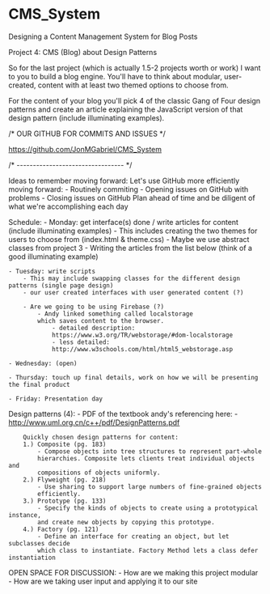 # CMS_System
Designing a Content Management System for Blog Posts

Project 4: CMS (Blog) about Design Patterns

So for the last project (which is actually 1.5-2 projects worth or work) 
I want to you to build a blog engine. 
You'll have to think about modular, user-created, content with at 
least two themed options to choose from.

For the content of your blog you'll pick 4 of the classic Gang of Four 
design patterns and create an article 
explaining the JavaScript version of that design pattern 
(include illuminating examples).



/* OUR GITHUB FOR COMMITS AND ISSUES */

https://github.com/JonMGabriel/CMS_System

/* --------------------------------- */



Ideas to remember moving forward:
Let's use GitHub more efficiently moving forward:
    - Routinely commiting
    - Opening issues on GitHub with problems
    - Closing issues on GitHub
Plan ahead of time and be diligent of what we're accomplishing each day
    

    
Schedule:
    - Monday: get interface(s) done / write articles for content (include illuminating examples)
        - This includes creating the two themes for users to choose from (index.html & theme.css)
            - Maybe we use abstract classes from project 3
        - Writing the articles from the list below (think of a good illuminating example)
        
    - Tuesday: write scripts
        - This may include swapping classes for the different design patterns (single page design)
        - our user created interfaces with user generated content (?)
        
        - Are we going to be using Firebase (?)
            - Andy linked something called localstorage
            which saves content to the browser.
                - detailed description: 
                https://www.w3.org/TR/webstorage/#dom-localstorage
                - less detailed:
                http://www.w3schools.com/html/html5_webstorage.asp
    
    - Wednesday: (open)
    
    - Thursday: touch up final details, work on how we will be presenting the final product
    
    - Friday: Presentation day
    
    
    
Design patterns (4):
    - PDF of the textbook andy's referencing here:
        - http://www.uml.org.cn/c++/pdf/DesignPatterns.pdf <!-- -->
        
        Quickly chosen design patterns for content:
        1.) Composite (pg. 183)
            - Compose objects into tree structures to represent part-whole
            hierarchies. Composite lets clients treat individual objects and
            compositions of objects uniformly. 
        2.) Flyweight (pg. 218)
            - Use sharing to support large numbers of fine-grained objects
            efficiently. 
        3.) Prototype (pg. 133)
            - Specify the kinds of objects to create using a prototypical instance,
            and create new objects by copying this prototype.
        4.) Factory (pg. 121)
            - Define an interface for creating an object, but let subclasses decide
            which class to instantiate. Factory Method lets a class defer instantiation
            
            
            
            
OPEN SPACE FOR DISCUSSION:
    - How are we making this project modular
    - How are we taking user input and applying it to our site
    